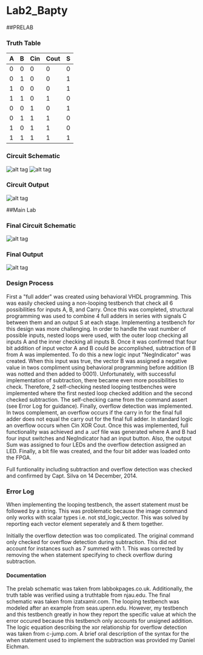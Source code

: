Lab2_Bapty
==========

##PRELAB

### Truth Table

|   A   |   B   |  Cin  |  Cout  |   S   |
|-------|-------|-------|--------|-------|
| 0     | 0     | 0     | 0      | 0     |
| 0     | 1     | 0     | 0      | 1     |
| 1     | 0     | 0     | 0      | 1     |
| 1     | 1     | 0     | 1      | 0     |
| 0     | 0     | 1     | 0      | 1     |
| 0     | 1     | 1     | 1      | 0     |
| 1     | 0     | 1     | 1      | 0     |
| 1     | 1     | 1     | 1      | 1     |

### Circuit Schematic

![alt tag](https://raw2.github.com/seanbapty/Lab2_Bapty/master/1%20bit%20adder%20schematic%20labbokpages.co.uk.jpg)
![alt tag](https://raw2.github.com/seanbapty/Lab2_Bapty/master/circuitInterface.JPG)

### Circuit Output

![alt tag](https://raw2.github.com/seanbapty/Lab2_Bapty/master/1%20Bit%20Adder%20Output.JPG)

##Main Lab

### Final Circuit Schematic

![alt tag](https://raw2.github.com/seanbapty/Lab2_Bapty/master/fourbitadderschematic.JPG)

### Final Output
![alt tag](https://raw2.github.com/seanbapty/Lab2_Bapty/master/FinalOutput.JPG)

### Design Process

First a "full adder" was created using behavioral VHDL programming. This was easily checked using a non-looping testbench that check all 6 possibilities for inputs A, B, and Carry. Once this was completed, structural programming was used to combine 4 full adders in series with signals C between them and an output S at each stage. Implementing a testbench for this design was more challenging. In order to handle the vast number of possible inputs, nested loops were used, with the outer loop checking all inputs A and the inner checking all inputs B. Once it was confirmed that four bit addition of input vector A and B could be accomplished, subtraction of B from A was implemented. To do this a new logic input "NegIndicator" was created. When this input was true, the vector B was assigned a negative value in twos compliment using behavioral programming before addition (B was notted and then added to 0001). Unfortunately, with successful implementation of subtraction, there became even more possibilities to check. Therefore, 2 self-checking nested looping testbenches were implemented where the first nested loop checked addition and the second checked subtraction. The self-checking came from the command assert (see Error Log for guidance). Finally, overflow detection was implemented. In twos complement, an overflow occurs if the carry in for the final full adder does not equal the carry out for the final full adder. In standard logic an overflow occurs when Cin XOR Cout. Once this was implemented, full functionality was achieved and a .ucf file was generated where A and B had four input switches and NegIndicator had an input button. Also, the output Sum was assigned to four LEDs and the overflow detection assigned an LED. Finally, a bit file was created, and the four bit adder was loaded onto the FPGA.

Full funtionality including subtraction and overflow detection was checked and confirmed by Capt. Silva on 14 December, 2014.

### Error Log

When implementing the looping testbench, the assert statement must be followed by a string. This was problematic because the image command only works with scalar types i.e. not std_logic_vector. This was solved by reporting each vector element seperately and & them together.

Initially the overflow detection was too complicated. The original command only checked for overflow detection during subtraction. This did not account for instances such as 7 summed with 1. This was corrected by removing the when statement specifying to check overflow during subtraction.

#### Documentation
The prelab schematic was taken from labbokpages.co.uk. Additionally, the truth table was verified using a truthtable from njau.edu. The final schematic was taken from izatxamir.com. The looping testbench was modeled after an example from seas.upenn.edu. However, my testbench and this testbench greatly in how they report the specific value at which the error occured because this testbench only accounts for unsigned addition. The logic equation describing the xor relationship for overflow detection was taken from c-jump.com. A brief oral description of the syntax for the when statement used to implement the subtraction was provided my Daniel Eichman.
